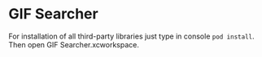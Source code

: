 # GIF Searcher
For installation of all third-party libraries just type in console `pod install`. Then open GIF Searcher.xcworkspace.
